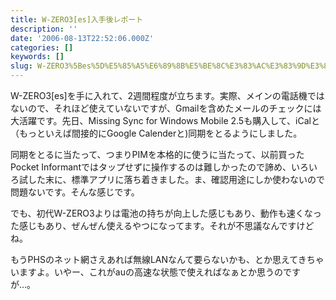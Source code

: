 ```yaml
---
title: W-ZERO3[es]入手後レポート
description: ''
date: '2006-08-13T22:52:06.000Z'
categories: []
keywords: []
slug: W-ZERO3%5Bes%5D%E5%85%A5%E6%89%8B%E5%BE%8C%E3%83%AC%E3%83%9D%E3%83%BC%E3%83%88
---
```

W-ZERO3\[es\]を手に入れて、2週間程度が立ちます。実際、メインの電話機ではないので、それほど使えていないですが、Gmailを含めたメールのチェックには大活躍です。先日、Missing Sync for Windows Mobile 2.5も購入して、iCalと（もっといえば間接的にGoogle Calenderと)同期をとるようにしました。

同期をとるに当たって、つまりPIMを本格的に使うに当たって、以前買ったPocket Informantではタップせずに操作するのは難しかったので諦め、いろいろ試した末に、標準アプリに落ち着きました。ま、確認用途にしか使わないので問題ないです。そんな感じです。  
  
でも、初代W-ZERO3よりは電池の持ちが向上した感じもあり、動作も速くなった感じもあり、ぜんぜん使えるやつになってます。それが不思議なんですけどね。

もうPHSのネット網さえあれば無線LANなんて要らないかも、とか思えてきちゃいますよ。いやー、これがauの高速な状態で使えればなぁとか思うのですが…。